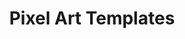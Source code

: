 ---
layout: section
title: Pixel Art Templates
anchortext: Templates
permalink: /templates/
headernav: true
---